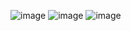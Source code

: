 ![image](https://user-images.githubusercontent.com/36379638/174771013-5d1fbf3b-9660-4ccc-94c0-7044439012f2.png)
![image](https://user-images.githubusercontent.com/36379638/174771097-89b11634-a7aa-49da-aaec-ac364314a875.png)
![image](https://user-images.githubusercontent.com/36379638/174771180-5b9e0689-2d60-49f8-a71d-adf0c6c45739.png)
